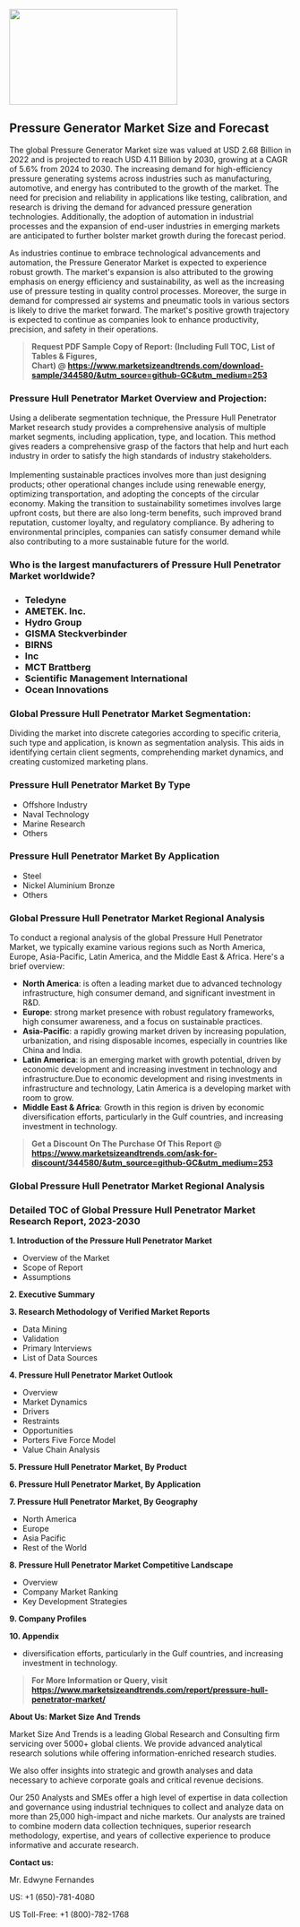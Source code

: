 <p><img class="alignnone size-medium wp-image-20088" src="https://ffe5etoiles.com/wp-content/uploads/2024/12/MST1-300x171.png" alt="" width="300" height="171" /></p><h2>Pressure Generator Market Size and Forecast</h2><p>The global Pressure Generator Market size was valued at USD 2.68 Billion in 2022 and is projected to reach USD 4.11 Billion by 2030, growing at a CAGR of 5.6% from 2024 to 2030. The increasing demand for high-efficiency pressure generating systems across industries such as manufacturing, automotive, and energy has contributed to the growth of the market. The need for precision and reliability in applications like testing, calibration, and research is driving the demand for advanced pressure generation technologies. Additionally, the adoption of automation in industrial processes and the expansion of end-user industries in emerging markets are anticipated to further bolster market growth during the forecast period.</p><p>As industries continue to embrace technological advancements and automation, the Pressure Generator Market is expected to experience robust growth. The market's expansion is also attributed to the growing emphasis on energy efficiency and sustainability, as well as the increasing use of pressure testing in quality control processes. Moreover, the surge in demand for compressed air systems and pneumatic tools in various sectors is likely to drive the market forward. The market's positive growth trajectory is expected to continue as companies look to enhance productivity, precision, and safety in their operations.</p></p><blockquote id="" class=""><strong>Request PDF Sample Copy of Report: (Including Full TOC, List of Tables &amp; Figures, Chart)&nbsp;@&nbsp;<strong><a href="https://www.marketsizeandtrends.com/download-sample/344580/&utm_source=github-GC&utm_medium=253" target="_blank">https://www.marketsizeandtrends.com/download-sample/344580/&utm_source=github-GC&utm_medium=253</a></strong></strong></blockquote><h3 id="" class="">Pressure Hull Penetrator Market&nbsp;Overview and Projection:</h3><p id="" class="">Using a deliberate segmentation technique, the Pressure Hull Penetrator Market research study provides a comprehensive analysis of multiple market segments, including application, type, and location. This method gives readers a comprehensive grasp of the factors that help and hurt each industry in order to satisfy the high standards of industry stakeholders. <br /> <br />Implementing sustainable practices involves more than just designing products; other operational changes include using renewable energy, optimizing transportation, and adopting the concepts of the circular economy. Making the transition to sustainability sometimes involves large upfront costs, but there are also long-term benefits, such improved brand reputation, customer loyalty, and regulatory compliance. By adhering to environmental principles, companies can satisfy consumer demand while also contributing to a more sustainable future for the world.</p><h3 id="" class="">Who is the largest manufacturers of&nbsp;Pressure Hull Penetrator Market worldwide?</h3><h3 class=""><p><ul><li>Teledyne </li><li> AMETEK. Inc. </li><li> Hydro Group </li><li> GISMA Steckverbinder </li><li> BIRNS </li><li> Inc </li><li> MCT Brattberg </li><li> Scientific Management International </li><li> Ocean Innovations</li></ul></p></h3><h3 id="" class="">Global&nbsp;Pressure Hull Penetrator Market Segmentation:</h3><p id="" class="">Dividing the market into discrete categories according to specific criteria, such type and application, is known as segmentation analysis. This aids in identifying certain client segments, comprehending market dynamics, and creating customized marketing plans.</p><h3 id="" class="">Pressure Hull Penetrator Market&nbsp;By Type</h3><p><p><ul><li>Offshore Industry</li><li> Naval Technology</li><li> Marine Research</li><li> Others</p></li></ul></p></p><h3 id="" class="">Pressure Hull Penetrator Market&nbsp;By Application</h3><p class=""><p><ul><li>Steel</li><li> Nickel Aluminium Bronze</li><li> Others</li></ul></p></p><h3 id="" class="">Global Pressure Hull Penetrator Market Regional Analysis</h3><p id="" class="">To conduct a regional analysis of the global Pressure Hull Penetrator Market, we typically examine various regions such as North America, Europe, Asia-Pacific, Latin America, and the Middle East &amp; Africa. Here's a brief overview:</p><ul><li><strong>North America</strong>: is often a leading market due to advanced technology infrastructure, high consumer demand, and significant investment in R&amp;D.</li><li><strong>Europe</strong>: strong market presence with robust regulatory frameworks, high consumer awareness, and a focus on sustainable practices.</li><li><strong>Asia-Pacific</strong>: a rapidly growing market driven by increasing population, urbanization, and rising disposable incomes, especially in countries like China and India.</li><li><strong>Latin America</strong>: is an emerging market with growth potential, driven by economic development and increasing investment in technology and infrastructure.Due to economic development and rising investments in infrastructure and technology, Latin America is a developing market with room to grow.</li><li><strong>Middle East &amp; Africa</strong>: Growth in this region is driven by economic diversification efforts, particularly in the Gulf countries, and increasing investment in technology.</li></ul><blockquote id="" class=""><strong>Get a Discount On The Purchase Of This Report @ <strong><a href="https://www.marketsizeandtrends.com/ask-for-discount/344580/&utm_source=github-GC&utm_medium=253" target="_blank">https://www.marketsizeandtrends.com/ask-for-discount/344580/&utm_source=github-GC&utm_medium=253</a></strong></strong></blockquote><h3 id="" class="">Global Pressure Hull Penetrator Market Regional Analysis</h3><h3 id="" class="">Detailed TOC of Global Pressure Hull Penetrator Market Research Report, 2023-2030</h3><p id="" class=""><strong>1. Introduction of the Pressure Hull Penetrator Market</strong></p><ul><li>Overview of the Market</li><li>Scope of Report</li><li>Assumptions</li></ul><p id="" class=""><strong>2. Executive Summary</strong></p><p id="" class=""><strong>3. Research Methodology of Verified Market Reports</strong></p><ul><li>Data Mining</li><li>Validation</li><li>Primary Interviews</li><li>List of Data Sources</li></ul><p id="" class=""><strong>4. Pressure Hull Penetrator Market Outlook</strong></p><ul><li>Overview</li><li>Market Dynamics</li><li>Drivers</li><li>Restraints</li><li>Opportunities</li><li>Porters Five Force Model</li><li>Value Chain Analysis</li></ul><p id="" class=""><strong>5. Pressure Hull Penetrator Market, By Product</strong></p><p id="" class=""><strong>6. Pressure Hull Penetrator Market, By Application</strong></p><p id="" class=""><strong>7. Pressure Hull Penetrator Market, By Geography</strong></p><ul><li>North America</li><li>Europe</li><li>Asia Pacific</li><li>Rest of the World</li></ul><p id="" class=""><strong>8. Pressure Hull Penetrator Market Competitive Landscape</strong></p><ul><li>Overview</li><li>Company Market Ranking</li><li>Key Development Strategies</li></ul><p id="" class=""><strong>9. Company Profiles</strong></p><p id="" class=""><strong>10. Appendix</strong></p><ul><li>diversification efforts, particularly in the Gulf countries, and increasing investment in technology.</li></ul><blockquote id="" class=""><strong>For More Information or Query, visit <strong><strong><a href="https://www.marketsizeandtrends.com/report/pressure-hull-penetrator-market/" target="_blank">https://www.marketsizeandtrends.com/report/pressure-hull-penetrator-market/</a></strong></strong></strong></blockquote><p id="" class=""><strong>About Us: Market Size And Trends</strong></p><p id="" class="">Market Size And Trends is a leading Global Research and Consulting firm servicing over 5000+ global clients. We provide advanced analytical research solutions while offering information-enriched research studies.</p><p id="" class="">We also offer insights into strategic and growth analyses and data necessary to achieve corporate goals and critical revenue decisions.</p><p id="" class="">Our 250 Analysts and SMEs offer a high level of expertise in data collection and governance using industrial techniques to collect and analyze data on more than 25,000 high-impact and niche markets. Our analysts are trained to combine modern data collection techniques, superior research methodology, expertise, and years of collective experience to produce informative and accurate research.</p><p id="" class=""><strong>Contact us:</strong></p><p id="" class="">Mr. Edwyne Fernandes</p><p id="" class="">US: +1 (650)-781-4080</p><p id="" class="">US Toll-Free: +1 (800)-782-1768</p>
